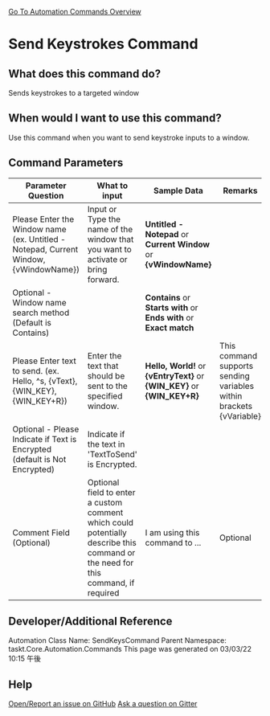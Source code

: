 <!--TITLE: Send Keystrokes Command -->
<!-- SUBTITLE: a command in the Input Commands group. -->
[Go To Automation Commands Overview](/automation-commands.md)


# Send Keystrokes Command


## What does this command do?
Sends keystrokes to a targeted window


## When would I want to use this command?
Use this command when you want to send keystroke inputs to a window.


## Command Parameters
| Parameter Question   	| What to input  	|  Sample Data 	| Remarks  	|
| ---                    | ---               | ---           | ---       |
|Please Enter the Window name (ex. Untitled - Notepad, Current Window, {vWindowName})|Input or Type the name of the window that you want to activate or bring forward.|**Untitled - Notepad** or **Current Window** or **{vWindowName}**||
|Optional - Window name search method (Default is Contains)||**Contains** or **Starts with** or **Ends with** or **Exact match**||
|Please Enter text to send. (ex. Hello, ^s, {vText}, {WIN_KEY}, {WIN_KEY+R})|Enter the text that should be sent to the specified window.|**Hello, World!** or **{vEntryText}** or **{WIN_KEY}** or **{WIN_KEY+R}**|This command supports sending variables within brackets {vVariable}|
|Optional - Please Indicate if Text is Encrypted (default is Not Encrypted)|Indicate if the text in 'TextToSend' is Encrypted.|||
|Comment Field (Optional)|Optional field to enter a custom comment which could potentially describe this command or the need for this command, if required|I am using this command to ...|Optional|












## Developer/Additional Reference
Automation Class Name: SendKeysCommand
Parent Namespace: taskt.Core.Automation.Commands
This page was generated on 03/03/22 10:15 午後


## Help
[Open/Report an issue on GitHub](https://github.com/saucepleez/taskt/issues/new)
[Ask a question on Gitter](https://gitter.im/taskt-rpa/Lobby)

